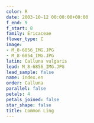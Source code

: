 ```yaml
---
color: R
date: 2003-10-12 00:00:00+00:00
f_end: 9
f_start: 8
family: Ericaceae
flower_type: C
image:
- M_8-6856_IMG.JPG
- M_8-6854_IMG.JPG
latin: Calluna vulgaris
lead: M_8-6856_IMG.JPG
lead_sample: false
name: index.en
order: Calluna
parallel: false
petals: 4
petals_joined: false
star_shape: false
title: Common Ling
---
```

